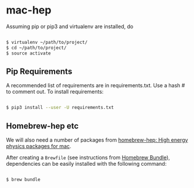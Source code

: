 # mac-hep
Assuming pip or pip3 and virtualenv are installed, do
```bash

$ virtualenv ~/path/to/project/
$ cd ~/path/to/project/
$ source activate

```
## Pip Requirements
A recommended list of requirements are in requirements.txt. Use a hash # to comment out. 
To install requirements:
```bash

$ pip3 install --user -U requirements.txt

```

## Homebrew-hep etc
We will also need a number of packages from [homebrew-hep: High energy physics packages for mac](http://davidchall.github.io/homebrew-hep/http://davidchall.github.io/homebrew-hep/). 

After creating a `Brewfile` (see instructions from [Homebrew Bundle](https://github.com/Homebrew/homebrew-bundle/blob/master/Readme.md)), dependencies can be easily installed with the following command: 
```bash

$ brew bundle

```
